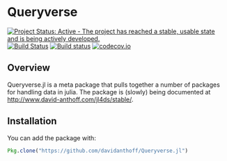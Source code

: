 # Queryverse

[![Project Status: Active - The project has reached a stable, usable state and is being actively developed.](http://www.repostatus.org/badges/latest/active.svg)](http://www.repostatus.org/#active)
[![Build Status](https://travis-ci.org/davidanthoff/Queryverse.jl.svg?branch=master)](https://travis-ci.org/davidanthoff/Queryverse.jl)
[![Build status](https://ci.appveyor.com/api/projects/status/361dkbo37skv3s8f/branch/master?svg=true)](https://ci.appveyor.com/project/davidanthoff/queryverse-jl/branch/master)
[![codecov.io](http://codecov.io/github/davidanthoff/Queryverse.jl/coverage.svg?branch=master)](http://codecov.io/github/davidanthoff/Queryverse.jl?branch=master)

## Overview

Queryverse.jl is a meta package that pulls together a number of packages for handling data in julia. The package is (slowly) being documented at http://www.david-anthoff.com/jl4ds/stable/.

## Installation

You can add the package with:
````julia
Pkg.clone("https://github.com/davidanthoff/Queryverse.jl")
````

